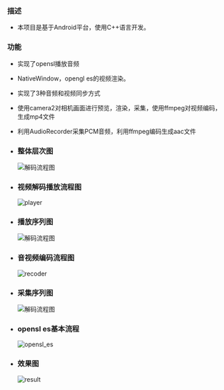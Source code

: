 ### 描述
- 本项目是基于Android平台，使用C++语言开发。

### 功能
- 实现了opensl播放音频
- NativeWindow，opengl es的视频渲染。
- 实现了3种音频和视频同步方式
- 使用camera2对相机画面进行预览，渲染，采集，使用ffmpeg对视频编码，生成mp4文件
- 利用AudioRecorder采集PCM音频，利用ffmpeg编码生成aac文件


- ### 整体层次图

    ![解码流程图](./doc/整体层次图/entirety.png)


- ### 视频解码播放流程图
     ![player](./doc/编解码流程图/player.png)

- ### 播放序列图

    ![解码流程图](./doc/编解码流程图/decoder.png)


- ### 音视频编码流程图
     ![recoder](./doc/编解码流程图/recoder.png)

- ### 采集序列图

    ![解码流程图](./doc/编解码流程图/encoder.png)


- ### opensl es基本流程

    ![opensl_es](./doc/其他/opensl_es.png)


- ### 效果图

    ![result](./doc/效果图/gif.gif)
